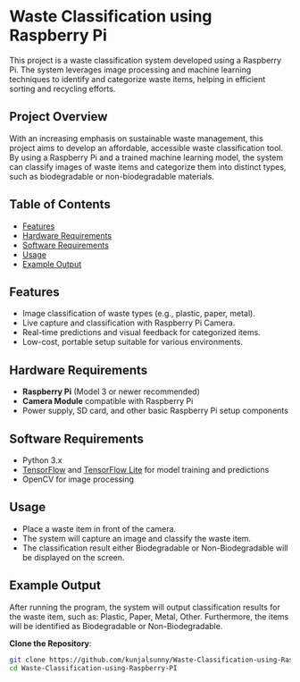 
# Waste Classification using Raspberry Pi

This project is a waste classification system developed using a Raspberry Pi. The system leverages image processing and machine learning techniques to identify and categorize waste items, helping in efficient sorting and recycling efforts.

## Project Overview

With an increasing emphasis on sustainable waste management, this project aims to develop an affordable, accessible waste classification tool. By using a Raspberry Pi and a trained machine learning model, the system can classify images of waste items and categorize them into distinct types, such as biodegradable or non-biodegradable materials.

## Table of Contents
- [Features](#features)
- [Hardware Requirements](#hardware-requirements)
- [Software Requirements](#software-requirements)
- [Usage](#usage)
- [Example Output](#example-output)


## Features

- Image classification of waste types (e.g., plastic, paper, metal).
- Live capture and classification with Raspberry Pi Camera.
- Real-time predictions and visual feedback for categorized items.
- Low-cost, portable setup suitable for various environments.

## Hardware Requirements

- **Raspberry Pi** (Model 3 or newer recommended)
- **Camera Module** compatible with Raspberry Pi
- Power supply, SD card, and other basic Raspberry Pi setup components

## Software Requirements

- Python 3.x
- [TensorFlow](https://www.tensorflow.org/) and [TensorFlow Lite](https://blog.tensorflow.org/2021/11/on-device-training-in-tensorflow-lite.html) for model training and predictions
- OpenCV for image processing

## Usage

- Place a waste item in front of the camera.
- The system will capture an image and classify the waste item.
- The classification result either Biodegradable or Non-Biodegradable will be displayed on the screen.


## Example Output
After running the program, the system will output classification results for the waste item, such as:
Plastic, Paper, Metal, Other. Furthermore, the items will be identified as Biodegradable or Non-Biodegradable.

 **Clone the Repository**:
   ```bash
   git clone https://github.com/kunjalsunny/Waste-Classification-using-Raspberry-PI.git
   cd Waste-Classification-using-Raspberry-PI

